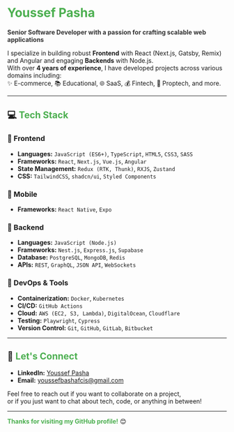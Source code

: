 # <span style="color:#4CAF50;">Youssef Pasha</span>

**<span style="color:#333;">Senior Software Developer with a passion for crafting scalable web applications</span>**

I specialize in building robust **Frontend** with React (Next.js, Gatsby, Remix) and Angular and engaging **Backends** with Node.js.  
With over **4 years of experience**, I have developed projects across various domains including:  
✨ E-commerce, 📚 Educational, 🌐 SaaS, 💰 Fintech, 🏢 Proptech, and more.

---

## 💻 <span style="color:#4CAF50;">Tech Stack</span>

### 🌟 Frontend
- **Languages:** `JavaScript (ES6+)`, `TypeScript`, `HTML5`, `CSS3`, `SASS`
- **Frameworks:** `React`, `Next.js`, `Vue.js`, `Angular`
- **State Management:** `Redux (RTK, Thunk)`, `RXJS`, `Zustand`
- **CSS:** `TailwindCSS`, `shadcn/ui`, `Styled Components`

### 📱 Mobile
- **Frameworks:** `React Native`, `Expo`

### 🔧 Backend
- **Languages:** `JavaScript (Node.js)`
- **Frameworks:** `Nest.js`, `Express.js`, `Supabase`
- **Database:** `PostgreSQL`, `MongoDB`, `Redis`
- **APIs:** `REST`, `GraphQL`, `JSON API`, `WebSockets`

### 🚀 DevOps & Tools
- **Containerization:** `Docker`, `Kubernetes`
- **CI/CD:** `GitHub Actions`
- **Cloud:** `AWS (EC2, S3, Lambda)`, `DigitalOcean`, `Cloudflare`
- **Testing:** `Playwright`, `Cypress`
- **Version Control:** `Git`, `GitHub`, `GitLab`, `Bitbucket`

---

## 🤝 <span style="color:#4CAF50;">Let's Connect</span>

- **LinkedIn:** [Youssef Pasha](https://www.linkedin.com/in/youssefpasha)
- **Email:** [youssefbashafcis@gmail.com](mailto:youssefbashafcis@gmail.com)

Feel free to reach out if you want to collaborate on a project,  
or if you just want to chat about tech, code, or anything in between!

---

**<span style="color:#4CAF50;">Thanks for visiting my GitHub profile!</span>** 😊
